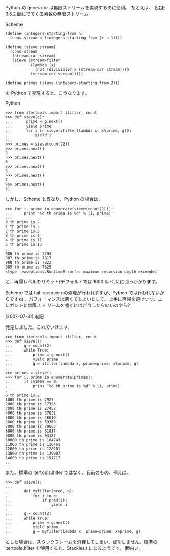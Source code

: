 <!--
title: Python - generatorで素数生成
date: 2007-07-30
-->

Python の generator は無限ストリームを実現するのに便利。 たとえば、
[SICP 3.5.2](http://mitpress.mit.edu/sicp/full-text/book/book-Z-H-24.html#%_sec_3.5.2)
節にでてくる素数の無限ストリーム

Scheme

```
(define (integers-starting-from n)
  (cons-stream n (integers-starting-from (+ n 1))))

(define (sieve stream)
  (cons-stream
   (stream-car stream)
   (sieve (stream-filter
           (lambda (x)
             (not (divisible? x (stream-car stream))))
           (stream-cdr stream)))))

(define primes (sieve (integers-starting-from 2)))
```

を Python で実現すると、こうなります。

Python

```
>>> from itertools import ifilter, count
>>> def sieve(g):
...      prime = g.next()
...      yield prime
...      for i in sieve(ifilter(lambda x: x%prime, g)):
...          yield i
...
>>> primes = sieve(count(2))
>>> primes.next()
2
>>> primes.next()
3
>>> primes.next()
5
>>> primes.next()
7
>>> primes.next()
11
```

しかし、Scheme と異なり、Python の場合は、

```
>>> for i, prime in enumerate(sieve(count(2))):
...     print "%d th prime is %d" % (i, prime)
...
0 th prime is 2
1 th prime is 3
2 th prime is 5
3 th prime is 7
4 th prime is 11
5 th prime is 13
..
986 th prime is 7793
987 th prime is 7817
988 th prime is 7823
989 th prime is 7829
<type 'exceptions.RuntimeError'>: maximum recursion depth exceeded
```

と、再帰レベルのリミット(デフォルトでは 1000 レベル)に引っかかります。

Scheme では tail-recursion の処理が行われますが、Python では行われないからですね
。パフォーマンスは悪くてもよいとして、上手に再帰を避けつつ、エレガントに無限スト
リームを書くにはどうしたらいいのやら?

\[2007-07-31\] 追記

発見しました。これでいけます。

```
>>> from itertools import ifilter, count
>>> def sieve():
...     g = count(2)
...     while True:
...         prime = g.next()
...         yield prime
...         g = ifilter(lambda x, prime=prime: x%prime, g)
...
>>> primes = sieve()
>>> for i, prime in enumerate(primes):
...     if i%1000 == 0:
...         print "%d th prime is %d" % (i, prime)
...
0 th prime is 2
1000 th prime is 7927
2000 th prime is 17393
3000 th prime is 27457
4000 th prime is 37831
5000 th prime is 48619
6000 th prime is 59369
7000 th prime is 70663
8000 th prime is 81817
9000 th prime is 93187
10000 th prime is 104743
11000 th prime is 116461
12000 th prime is 128201
13000 th prime is 139907
14000 th prime is 151717
..
```

また、標準の itertools.ifilter ではなく、自前のもの、例えば、

```
>>> def sieve():
...
...     def myfilter(pred, g):
...         for i in g:
...             if pred(i):
...                 yield i
...
...     g = count(2)
...     while True:
...         prime = g.next()
...         yield prime
...         g = myfilter(lambda x, prime=prime: x%prime, g)
```

とした場合は、スタックフレームを消費してしまい、成功しません。標準の
itertools.ifilter を使用すると、Stackless になるようです。 面白い。
